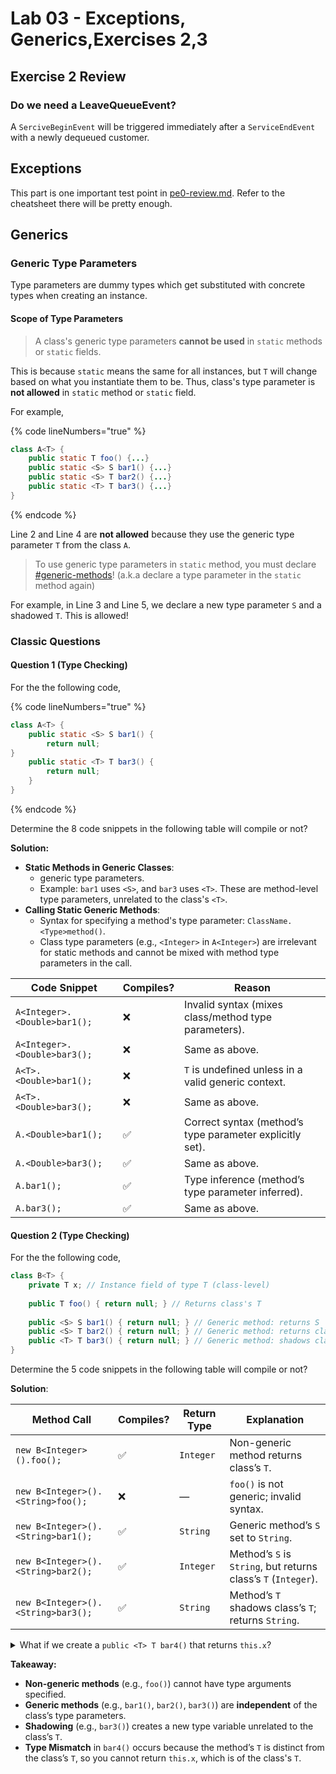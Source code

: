 # Lab 03 - Exceptions, Generics,Exercises 2,3

## Exercise 2 Review

### Do we need a LeaveQueueEvent?

A `SerciveBeginEvent` will be triggered immediately after a `ServiceEndEvent` with a newly dequeued customer.

## Exceptions

This part is one important test point in [pe0-review.md](../../past-year-exam/pe0-review.md "mention"). Refer to the cheatsheet there will be pretty enough.

## Generics

### Generic Type Parameters

Type parameters are dummy types which get substituted with concrete types when creating an instance.

#### Scope of Type Parameters

> A class's generic type parameters **cannot be used** in `static` methods or `static` fields.

This is because `static` means the same for all instances, but `T` will change based on what you instantiate them to be. Thus, class's type parameter is **not allowed** in `static` method or `static` field.

For example,

{% code lineNumbers="true" %}
```java
class A<T> {
    public static T foo() {...}
    public static <S> S bar1() {...}
    public static <S> T bar2() {...}
    public static <T> T bar3() {...}
}
```
{% endcode %}

Line 2 and Line 4 are **not allowed** because they use the generic type parameter `T` from the class `A`.

> To use generic type parameters in `static` method, you must declare [#generic-methods](../lecture/lec-05-generics/#generic-methods "mention")! (a.k.a declare a type parameter in the `static` method again)

For example, in Line 3 and Line 5, we declare a new type parameter `S` and a shadowed `T`. This is allowed!

### Classic Questions

#### Question 1 (Type Checking)

For the the following code,

{% code lineNumbers="true" %}
```java
class A<T> {
    public static <S> S bar1() {
        return null;
}
    public static <T> T bar3() {
        return null;
    }
}
```
{% endcode %}

Determine the 8 code snippets in the following table will compile or not?

**Solution:**

* **Static Methods in Generic Classes**:
  * generic type parameters.
  * Example: `bar1` uses `<S>`, and `bar3` uses `<T>`. These are method-level type parameters, unrelated to the class's `<T>`.
* **Calling Static Generic Methods**:
  * Syntax for specifying a method's type parameter: `ClassName.<Type>method()`.
  * Class type parameters (e.g., `<Integer>` in `A<Integer>`) are irrelevant for static methods and cannot be mixed with method type parameters in the call.

| Code Snippet                 | Compiles? | Reason                                                   |
| ---------------------------- | --------- | -------------------------------------------------------- |
| `A<Integer>.<Double>bar1();` | ❌         | Invalid syntax (mixes class/method type parameters).     |
| `A<Integer>.<Double>bar3();` | ❌         | Same as above.                                           |
| `A<T>.<Double>bar1();`       | ❌         | `T` is undefined unless in a valid generic context.      |
| `A<T>.<Double>bar3();`       | ❌         | Same as above.                                           |
| `A.<Double>bar1();`          | ✅         | Correct syntax (method’s type parameter explicitly set). |
| `A.<Double>bar3();`          | ✅         | Same as above.                                           |
| `A.bar1();`                  | ✅         | Type inference (method’s type parameter inferred).       |
| `A.bar3();`                  | ✅         | Same as above.                                           |

#### Question 2 (Type Checking)

For the the following code,

```java
class B<T> {
    private T x; // Instance field of type T (class-level)
    
    public T foo() { return null; } // Returns class's T
    
    public <S> S bar1() { return null; } // Generic method: returns S
    public <S> T bar2() { return null; } // Generic method: returns class's T
    public <T> T bar3() { return null; } // Generic method: shadows class's T
}
```

Determine the 5 code snippets in the following table will compile or not?

**Solution**:

| Method Call                        | Compiles? | Return Type | Explanation                                                    |
| ---------------------------------- | --------- | ----------- | -------------------------------------------------------------- |
| `new B<Integer>().foo();`          | ✅         | `Integer`   | Non-generic method returns class’s `T`.                        |
| `new B<Integer>().<String>foo();`  | ❌         | —           | `foo()` is not generic; invalid syntax.                        |
| `new B<Integer>().<String>bar1();` | ✅         | `String`    | Generic method’s `S` set to `String`.                          |
| `new B<Integer>().<String>bar2();` | ✅         | `Integer`   | Method’s `S` is `String`, but returns class’s `T` (`Integer`). |
| `new B<Integer>().<String>bar3();` | ✅         | `String`    | Method’s `T` shadows class’s `T`; returns `String`.            |

<details>

<summary>What if we create a <code>public &#x3C;T> T bar4()</code> that returns <code>this.x</code>?</summary>

It **doesn't compile** because the generic method type parameter `T` may be different from the class's type parameter `T`.

</details>

**Takeaway:**

* **Non-generic methods** (e.g., `foo()`) cannot have type arguments specified.
* **Generic methods** (e.g., `bar1()`, `bar2()`, `bar3()`) are **independent** of the class’s type parameters.
* **Shadowing** (e.g., `bar3()`) creates a new type variable unrelated to the class’s `T`.
* **Type Mismatch** in `bar4()` occurs because the method’s `T` is distinct from the class’s `T`, so you cannot return `this.x`, which is of the class's `T`.
